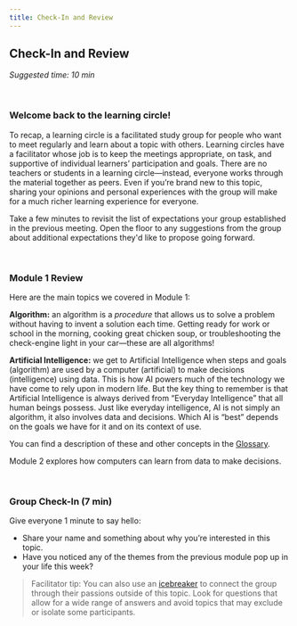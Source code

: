 ```yaml
---
title: Check-In and Review
---
```


## Check-In and Review
_Suggested time: 10 min_

<br>

### Welcome back to the learning circle!

To recap, a learning circle is a facilitated study group for people who want to meet regularly and learn about a topic with others. Learning circles have a facilitator whose job is to keep the meetings appropriate, on task, and supportive of individual learners’ participation and goals. There are no teachers or students in a learning circle—instead, everyone works through the material together as peers. Even if you’re brand new to this topic, sharing your opinions and personal experiences with the group will make for a much richer learning experience for everyone.

Take a few minutes to revisit the list of expectations your group established in the previous meeting. Open the floor to any suggestions from the group about additional expectations they'd like to propose going forward.

<br>

### Module 1 Review

Here are the main topics we covered in Module 1:

**Algorithm:** an algorithm is a *procedure* that allows us to solve a problem without having to invent a solution each time.  Getting ready for work or school in the morning, cooking great chicken soup, or troubleshooting the check-engine light in your car—these are all algorithms! 

**Artificial Intelligence:** we get to Artificial Intelligence when steps and goals (algorithm) are used by a computer (artificial) to make decisions (intelligence) using data. This is how AI powers much of the technology we have come to rely upon in modern life. But the key thing to remember is that Artificial Intelligence is always derived from “Everyday Intelligence” that all human beings possess. Just like everyday intelligence, AI is not simply an algorithm, it also involves data and decisions. Which AI is “best” depends on the goals we have for it and on its context of use. 

You can find a description of these and other concepts in the <a href="../../../glossary">Glossary</a>.

Module 2 explores how computers can learn from data to make decisions.

<br>

### Group Check-In (7 min)

Give everyone 1 minute to say hello:
* Share your name and something about why you’re interested in this topic.
* Have you noticed any of the themes from the previous module pop up in your life this week?

> Facilitator tip: You can also use an [icebreaker](https://handbook.p2pu.org/methodology/learning-circle-structure#check-in) to connect the group through their passions outside of this topic. Look for questions that allow for a wide range of answers and avoid topics that may exclude or isolate some participants.
